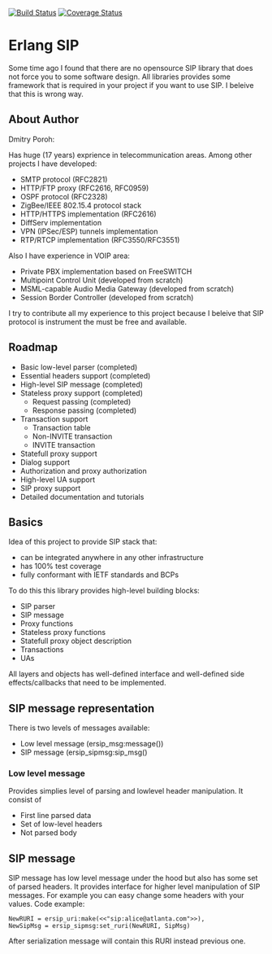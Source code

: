 
[![Build Status](https://travis-ci.org/poroh/ersip.svg?branch=master)](https://travis-ci.org/poroh/ersip) [![Coverage Status](https://coveralls.io/repos/github/poroh/ersip/badge.svg?branch=master)](https://coveralls.io/github/poroh/ersip?branch=master)

# Erlang SIP

Some time ago I found that there are no opensource SIP library that
does not force you to some software design. All libraries provides
some framework that is required in your project if you want to use
SIP. I beleive that this is wrong way.

## About Author

Dmitry Poroh:

Has huge (17 years) exprience in telecommunication areas. Among other
projects I have developed:

  + SMTP protocol (RFC2821)
  + HTTP/FTP proxy (RFC2616, RFC0959)
  + OSPF protocol (RFC2328)
  + ZigBee/IEEE 802.15.4 protocol stack
  + HTTP/HTTPS implementation (RFC2616)
  + DiffServ implementation
  + VPN (IPSec/ESP) tunnels implementation
  + RTP/RTCP implementation (RFC3550/RFC3551)

Also I have experience in VOIP area:

  + Private PBX implementation based on FreeSWITCH
  + Multipoint Control Unit (developed from scratch)
  + MSML-capable Audio Media Gateway (developed from scratch)
  + Session Border Controller (developed from scratch)

I try to contribute all my experience to this project because I
beleive that SIP protocol is instrument the must be free and
available.

## Roadmap

  + Basic low-level parser (completed)
  + Essential headers support (completed)
  + High-level SIP message (completed)
  + Stateless proxy support (completed)
     - Request passing (completed)
     - Response passing (completed)
  + Transaction support
     - Transaction table
     - Non-INVITE transaction
     - INVITE transaction
  + Statefull proxy support
  + Dialog support
  + Authorization and proxy authorization
  + High-level UA support
  + SIP proxy support
  + Detailed documentation and tutorials

## Basics

Idea of this project to provide SIP stack that:

  + can be integrated anywhere in any other infrastructure
  + has 100% test coverage
  + fully conformant with IETF standards and BCPs

To do this this library provides high-level building blocks:

  + SIP parser
  + SIP message
  + Proxy functions
  + Stateless proxy functions
  + Statefull proxy object description
  + Transactions
  + UAs

All layers and objects has well-defined interface and well-defined
side effects/callbacks that need to be implemented.

## SIP message representation

There is two levels of messages available:

  + Low level message (ersip_msg:message())
  + SIP message (ersip_sipmsg:sip_msg()

### Low level message

Provides simplies level of parsing and lowlevel header manipulation.
It consist of 

  + First line parsed data
  + Set of low-level headers
  + Not parsed body

## SIP message

SIP message has low level message under the hood but also has some set
of parsed headers. It provides interface for higher level manipulation
of SIP messages. For example you can easy change some headers with
your values. Code example:


```
NewRURI = ersip_uri:make(<<"sip:alice@atlanta.com">>),
NewSipMsg = ersip_sipmsg:set_ruri(NewRURI, SipMsg)
```

After serialization message will contain this RURI instead previous
one.

